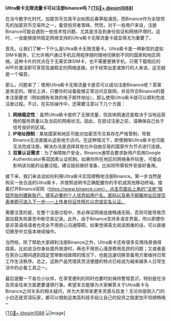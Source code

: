 **Ultra紫卡无限流量卡可以注册binance吗？[[TG💪+ @esim1088](https://t.me/s/esim1088)]**

在当今数字化时代，加密货币交易平台如雨后春笋般涌现，而Binance作为全球领先的加密货币交易所之一，备受投资者青睐。然而，对于一些用户来说，注册Binance可能会遇到一些技术性问题，尤其是涉及到身份验证和网络环境时。这时，一张能够提供稳定网络支持的Ultra紫卡无限流量卡就显得尤为重要了。

首先，让我们了解一下什么是Ultra紫卡无限流量卡。Ultra紫卡是一种新型的虚拟SIM卡服务，它允许用户通过手机应用程序随时随地切换到不同的国家和地区网络。这种卡片的优点在于无需实体SIM卡，也不需要更换手机，只需下载相应的APP并激活即可享受高速稳定的网络连接。对于经常出差或旅行的人来说，这无疑是一个福音。

那么，问题来了：使用Ultra紫卡无限流量卡是否可以成功注册Binance呢？答案是肯定的。理论上讲，只要你的设备能够正常访问互联网，并且符合Binance的基本注册要求（例如拥有有效的电子邮件地址），那么使用Ultra紫卡就可以顺利完成注册过程。不过，在实际操作中，还需要注意以下几个方面：

1. **网络稳定性**：虽然Ultra紫卡提供了无限流量，但具体网速还是取决于当地运营商的服务质量以及当前的网络状况。因此，在尝试注册之前，请确保自己处于信号良好的区域。
2. **IP地址限制**：某些国家和地区可能对加密货币交易存在严格管制，导致Binance无法直接从这些地方访问。在这种情况下，即使拥有Ultra紫卡也可能无法完成注册。解决办法是选择其他允许自由交易的国家作为节点进行连接。
3. **双重认证需求**：为了保障账户安全，Binance通常会要求新用户启用Google Authenticator等双因素认证机制。如果你所在地区的网络条件较差，可能会影响该功能的设置过程。建议提前做好准备，比如将所需软件安装好备用。

接下来，我们来谈谈如何利用Ultra紫卡实现顺畅地注册Binance。第一步当然是购买一张合适的Ultra紫卡，并按照说明书正确配置你的手机或其他移动终端。接着打开Binance官网（https://www.binance.com），点击页面右上角的“注册”按钮开始创建新账户。填写必要的个人信息如用户名、密码以及电子邮箱地址后提交表单即可进入下一步——上传身份证件照片以完成实名认证。

需要注意的是，在整个注册过程中，务必保证网络连接畅通无阻，否则可能导致页面加载失败甚至中断交易记录。此外，由于Binance支持多语言界面，所以即便你是非英语母语者也完全不用担心沟通障碍。如果觉得英文阅读困难的话，可以直接切换至中文版本继续操作。

当然啦，除了帮助大家顺利注册Binance之外，Ultra紫卡还有很多实用场景值得探索。比如说当你身处国外旅游时，再也不用担心漫游费用高昂的问题；又或者是在家办公期间遇到固定宽带断线故障的情况下，也能迅速切换至备用方案维持日常工作生活秩序。总之，这款产品凭借其灵活便捷的特点已经成为越来越多人日常生活中的必备工具之一。

最后提醒一下各位小伙伴，在享受便利的同时也要时刻保持警惕意识，特别是在涉及资金往来方面更要谨慎行事。希望本文能够为大家解答关于Ultra紫卡与Binance之间关系的相关疑问，并为大家带来更多灵感与启发！无论你是刚入门的小白还是资深玩家，都可以借助这类高科技手段让自己的投资之路更加平坦顺畅哦~

[[TG💪+ @esim1088](https://t.me/s/esim1088) ![Image](https://i.postimg.cc/4NQfJmqS/Snipaste-2025-05-13-00-14-12.png)]